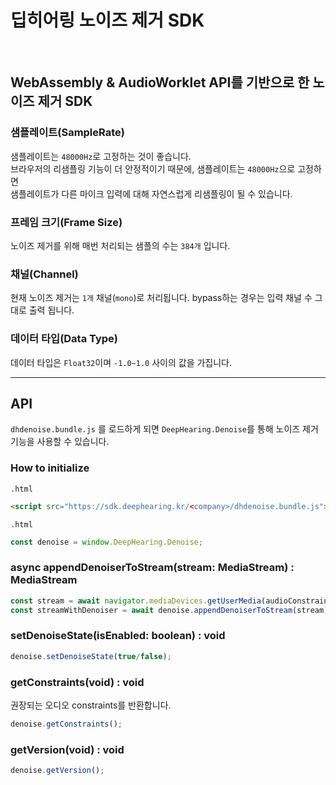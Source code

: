 # 딥히어링 노이즈 제거 SDK
<br>
<h2>WebAssembly & AudioWorklet API를 기반으로 한 노이즈 제거 SDK</h2>

### 샘플레이트(SampleRate)
샘플레이트는 <code>48000Hz</code>로 고정하는 것이 좋습니다.<br>
브라우저의 리샘플링 기능이 더 안정적이기 때문에, 샘플레이트는 <code>48000Hz</code>으로 고정하면<br>
샘플레이트가 다른 마이크 입력에 대해 자연스럽게 리샘플링이 될 수 있습니다.

### 프레임 크기(Frame Size)
노이즈 제거를 위해 매번 처리되는 샘플의 수는 <code>384개</code> 입니다.

### 채널(Channel)
현재 노이즈 제거는 <code>1개</code> 채널(<code>mono</code>)로 처리됩니다. bypass하는 경우는 입력 채널 수 그대로 출력 됩니다.

### 데이터 타입(Data Type)
데이터 타입은 <code>Float32</code>이며 <code>-1.0~1.0</code> 사이의 값을 가집니다.

<hr>

## API
<code>dhdenoise.bundle.js</code> 를 로드하게 되면 <code>DeepHearing.Denoise</code>를 통해 노이즈 제거 기능을 사용할 수 있습니다.

### How to initialize
<code>.html</code>
```html
<script src="https://sdk.deephearing.kr/<company>/dhdenoise.bundle.js"></script>
```
<code>.html</code>
```javascript
const denoise = window.DeepHearing.Denoise;
```

### async appendDenoiserToStream(stream: MediaStream) : MediaStream

```javascript 
const stream = await navigator.mediaDevices.getUserMedia(audioConstraints);
const streamWithDenoiser = await denoise.appendDenoiserToStream(stream);
```

### setDenoiseState(isEnabled: boolean) : void

```javascript 
denoise.setDenoiseState(true/false);
```

### getConstraints(void) : void
권장되는 오디오 constraints를 반환합니다.
```javascript 
denoise.getConstraints();
```

### getVersion(void) : void
```javascript 
denoise.getVersion();
```
